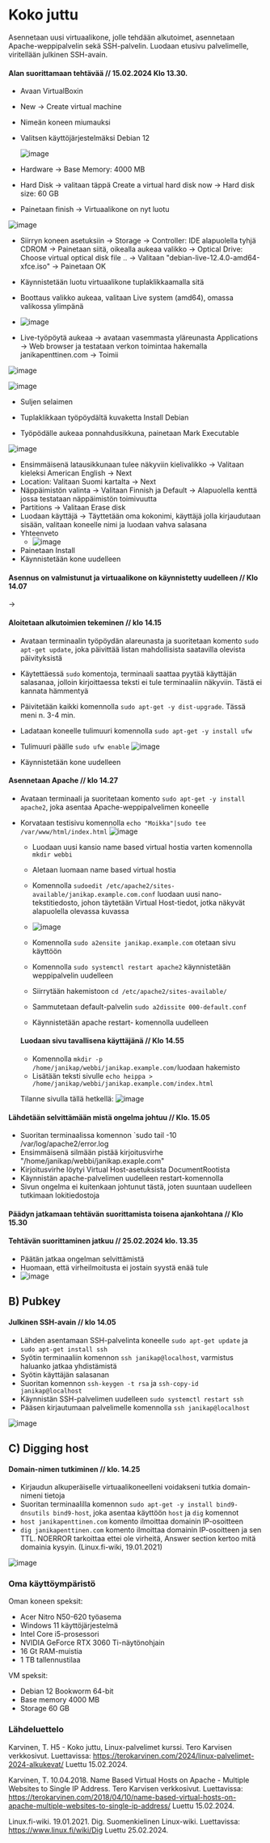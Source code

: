 # Koko juttu

Asennetaan uusi virtuaalikone, jolle tehdään alkutoimet, asennetaan Apache-weppipalvelin sekä SSH-palvelin. Luodaan etusivu palvelimelle, viritellään julkinen SSH-avain.
#### Alan suorittamaan tehtävää // 15.02.2024 Klo 13.30. 


- Avaan VirtualBoxin
- New -> Create virtual machine
- Nimeän koneen miumauksi
- Valitsen käyttöjärjestelmäksi Debian 12
  
  ![image](https://github.com/bhd471/linux-palvelimet/assets/148760837/707f6cf5-b0bd-4197-a00b-fbb87d40d7ca)


- Hardware -> Base Memory: 4000 MB
- Hard Disk -> valitaan täppä Create a virtual hard disk now -> Hard disk size: 60 GB
- Painetaan finish -> Virtuaalikone on nyt luotu

 ![image](https://github.com/bhd471/linux-palvelimet/assets/148760837/526bdc41-e008-4bec-bd2c-bf2ee8e60d83)


- Siirryn koneen asetuksiin -> Storage -> Controller: IDE alapuolella tyhjä CDROM  -> Painetaan siitä, oikealla aukeaa valikko -> Optical Drive: Choose virtual optical disk file .. -> Valitaan "debian-live-12.4.0-amd64-xfce.iso" -> Painetaan OK

- Käynnistetään luotu virtuaalikone tuplaklikkaamalla sitä
- Boottaus valikko aukeaa, valitaan Live system (amd64), omassa valikossa ylimpänä

- ![image](https://github.com/bhd471/linux-palvelimet/assets/148760837/6a81c83e-9742-4766-809f-4ab49397e6d0)

- Live-työpöytä aukeaa -> avataan vasemmasta yläreunasta Applications -> Web browser ja testataan verkon toimintaa hakemalla janikapenttinen.com -> Toimii
  
![image](https://github.com/bhd471/linux-palvelimet/assets/148760837/eed5ce60-dadb-41b0-9d10-f5f5a9a4c3bd)

![image](https://github.com/bhd471/linux-palvelimet/assets/148760837/a8b9ad54-5416-432d-8b7d-845e76cf1139)

- Suljen selaimen

- Tuplaklikkaan työpöydältä kuvaketta Install Debian
- Työpödälle aukeaa ponnahdusikkuna, painetaan Mark Executable

 ![image](https://github.com/bhd471/linux-palvelimet/assets/148760837/29d35437-6588-4818-ba69-371aa8e7a684)


- Ensimmäisenä latausikkunaan tulee näkyviin kielivalikko -> Valitaan kieleksi American English -> Next
- Location: Valitaan Suomi kartalta -> Next
- Näppäimistön valinta -> Valitaan Finnish ja Default -> Alapuolella kenttä jossa testataan näppäimistön toimivuutta
- Partitions -> Valitaan Erase disk
- Luodaan käyttäjä -> Täyttetään oma kokonimi, käyttäjä jolla kirjaudutaan sisään, valitaan koneelle nimi ja luodaan vahva salasana
- Yhteenveto
  - ![image](https://github.com/bhd471/linux-palvelimet/assets/148760837/0a6c4d36-7ea6-475b-8d63-b7d64b83d64d)
- Painetaan Install
- Käynnistetään kone uudelleen

#### Asennus on valmistunut ja virtuaalikone on käynnistetty uudelleen // Klo 14.07
->
#### Aloitetaan alkutoimien tekeminen // klo 14.15

- Avataan terminaalin työpöydän alareunasta ja suoritetaan komento `sudo apt-get update`, joka päivittää listan mahdollisista saatavilla olevista päivityksistä
- Käytettäessä `sudo` komentoja, terminaali saattaa pyytää käyttäjän salasanaa, jolloin kirjoittaessa teksti ei tule terminaaliin näkyviin. Tästä ei kannata hämmentyä
- Päivitetään kaikki komennolla `sudo apt-get -y dist-upgrade`. Tässä meni n. 3-4 min.
- Ladataan koneelle tulimuuri komennolla `sudo apt-get -y install ufw`
- Tulimuuri päälle `sudo ufw enable`
  ![image](https://github.com/bhd471/linux-palvelimet/assets/148760837/da49967c-6050-4b5a-948b-a5acbe8f51da)

- Käynnistetään kone uudelleen
  

#### Asennetaan Apache // klo 14.27

- Avataan terminaali ja suoritetaan komento `sudo apt-get -y install apache2`, joka asentaa Apache-weppipalvelimen koneelle
- Korvataan testisivu komennolla `echo "Moikka"|sudo tee /var/www/html/index.html`
  ![image](https://github.com/bhd471/linux-palvelimet/assets/148760837/08974c93-29ed-459e-ad89-ada19c42719c)

  - Luodaan uusi kansio name based virtual hostia varten komennolla `mkdir webbi`
  - Aletaan luomaan name based virtual hostia
  - Komennolla `sudoedit /etc/apache2/sites-available/janikap.example.com.conf` luodaan uusi nano-tekstitiedosto, johon täytetään Virtual Host-tiedot, jotka näkyvät alapuolella olevassa kuvassa
  - ![image](https://github.com/bhd471/linux-palvelimet/assets/148760837/6cc1f30c-6409-4de0-81ec-7d4782e8e257)
 
  - Komennolla `sudo a2ensite janikap.example.com` otetaan sivu käyttöön
  - Komennolla `sudo systemctl restart apache2` käynnistetään weppipalvelin uudelleen
  - Siirrytään hakemistoon `cd /etc/apache2/sites-available/`
  - Sammutetaan default-palvelin `sudo a2dissite 000-default.conf`
  - Käynnistetään apache restart- komennolla uudelleen

  #### Luodaan sivu tavallisena käyttäjänä // Klo 14.55

  - Komennolla `mkdir -p /home/janikap/webbi/janikap.example.com/`luodaan hakemisto
  - Lisätään teksti sivulle `echo heippa > /home/janikap/webbi/janikap.example.com/index.html`

  Tilanne sivulla tällä hetkellä:
  ![image](https://github.com/bhd471/linux-palvelimet/assets/148760837/a1fb56db-e23d-401a-b4b3-8bcd4cf5e4f0)

 #### Lähdetään selvittämään mistä ongelma johtuu // Klo. 15.05

  - Suoritan terminaalissa komennon `sudo tail -10 /var/log/apache2/error.log
  - Ensimmäisenä silmään pistää kirjoitusvirhe "/home/janikap/webbi/janikap.exaple.com"
  - Kirjoitusvirhe löytyi Virtual Host-asetuksista DocumentRootista
  - Käynnistän apache-palvelimen uudelleen restart-komennolla
  - Sivun ongelma ei kuitenkaan johtunut tästä, joten suuntaan uudelleen tutkimaan lokitiedostoja
  
  #### Päädyn jatkamaan tehtävän suorittamista toisena ajankohtana // Klo 15.30


  #### Tehtävän suorittaminen jatkuu // 25.02.2024 klo. 13.35

  - Päätän jatkaa ongelman selvittämistä
  - Huomaan, että virheilmoitusta ei jostain syystä enää tule
  - ![image](https://github.com/bhd471/linux-palvelimet/assets/148760837/dccaabe2-fbeb-47a4-8d63-23be795a7db5)
 

    
## B) Pubkey 

#### Julkinen SSH-avain // klo 14.05

- Lähden asentamaan SSH-palvelinta koneelle `sudo apt-get update` ja `sudo apt-get install ssh`
- Syötin terminaaliin komennon `ssh janikap@localhost`, varmistus haluanko jatkaa yhdistämistä
- Syötin käyttäjän salasanan
- Suoritan komennon `ssh-keygen -t rsa` ja `ssh-copy-id janikap@localhost`
- Käynnistän SSH-palvelimen uudelleen `sudo systemctl restart ssh`
- Pääsen kirjautumaan palvelimelle komennolla `ssh janikap@localhost`

 ![image](https://github.com/bhd471/linux-palvelimet/assets/148760837/3205f93a-bb73-433b-8cb7-5c26f89f7b9f)

  


  ## C) Digging host 
  
  #### Domain-nimen tutkiminen // klo. 14.25

  - Kirjaudun alkuperäiselle virtuaalikoneelleni voidakseni tutkia domain-nimeni tietoja
  - Suoritan terminaalilla komennon `sudo apt-get -y install bind9-dnsutils bind9-host`, joka asentaa käyttöön `host` ja `dig` komennot
  - `host janikapenttinen.com` komento ilmoittaa domainin IP-osoitteen
  - `dig janikapenttinen.com` komento ilmoittaa domainin IP-osoitteen ja sen TTL. NOERROR tarkoittaa ettei ole virheitä, Answer section kertoo mitä domainia kysyin.
    (Linux.fi-wiki, 19.01.2021)
  
![image](https://github.com/bhd471/linux-palvelimet/assets/148760837/9a0eace6-9a91-41c5-a094-0017cdf48f5a)

     



### Oma käyttöympäristö

Oman koneen speksit:

- Acer Nitro N50-620 työasema
- Windows 11 käyttöjärjestelmä
- Intel Core i5-prosessori
- NVIDIA GeForce RTX 3060 Ti-näytönohjain
- 16 Gt RAM-muistia
- 1 TB tallennustilaa

VM speksit:

- Debian 12 Bookworm 64-bit
- Base memory 4000 MB
- Storage 60 GB


### Lähdeluettelo

Karvinen, T. H5 - Koko juttu, Linux-palvelimet kurssi. Tero Karvisen verkkosivut. Luettavissa: https://terokarvinen.com/2024/linux-palvelimet-2024-alkukevat/ 
Luettu 15.02.2024.

Karvinen, T. 10.04.2018. Name Based Virtual Hosts on Apache - Multiple Websites to Single IP Address. Tero Karvisen verkkosivut. Luettavissa: https://terokarvinen.com/2018/04/10/name-based-virtual-hosts-on-apache-multiple-websites-to-single-ip-address/ 
Luettu 15.02.2024.

Linux.fi-wiki. 19.01.2021. Dig. Suomenkielinen Linux-wiki. Luettavissa: https://www.linux.fi/wiki/Dig
Luettu 25.02.2024.



